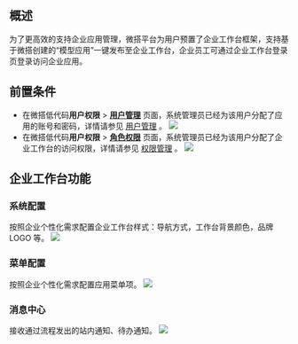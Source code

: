 ## 概述
为了更高效的支持企业应用管理，微搭平台为用户预置了企业工作台框架，支持基于微搭创建的“模型应用”一键发布至企业工作台，企业员工可通过企业工作台登录页登录访问企业应用。

## 前置条件

- 在微搭低代码**用户权限** > [**用户管理**](https://console.cloud.tencent.com/lowcode/permission/user) 页面，系统管理员已经为该用户分配了应用的账号和密码，详情请参见  [用户管理](https://cloud.tencent.com/document/product/1301/59396#manage) 。
![](https://main.qcloudimg.com/raw/e34baaf3bc00df41b70b66a0209f068a.png)
- 在微搭低代码**用户权限** > [**角色权限**](https://console.cloud.tencent.com/lowcode/permission/role) 页面，系统管理员已经为该用户分配了企业工作台的访问权限，详情请参见 [权限管理](https://cloud.tencent.com/document/product/1301/59396#jurisdiction) 。
![](https://main.qcloudimg.com/raw/b695c74846c77b1d400ffb854b4d32cf.png)

## 企业工作台功能

### 系统配置
按照企业个性化需求配置企业工作台样式：导航方式，工作台背景颜色，品牌 LOGO 等。
![](https://main.qcloudimg.com/raw/9ef627bdc1303231e690858491df1a46.png)

### 菜单配置
按照企业个性化需求配置应用菜单项。
![](https://main.qcloudimg.com/raw/8f213e7bcd5c58de6ccf9b12c99190bb.png)

### 消息中心
接收通过流程发出的站内通知、待办通知。
![](https://main.qcloudimg.com/raw/f2a53a0068da4a37bb7b144652f2a790.png)
